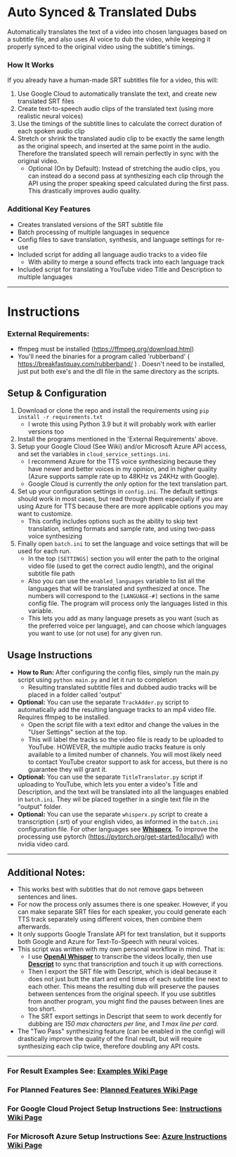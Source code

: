 # Auto Synced & Translated Dubs
 Automatically translates the text of a video into chosen languages based on a subtitle file, and also uses AI voice to dub the video, while keeping it properly synced to the original video using the subtitle's timings.
 
### How It Works
If you already have a human-made SRT subtitles file for a video, this will:
1. Use Google Cloud to automatically translate the text, and create new translated SRT files
2. Create text-to-speech audio clips of the translated text (using more realistic neural voices)
3. Use the timings of the subtitle lines to calculate the correct duration of each spoken audio clip
4. Stretch or shrink the translated audio clip to be exactly the same length as the original speech, and inserted at the same point in the audio. Therefore the translated speech will remain perfectly in sync with the original video.
    - Optional (On by Default): Instead of stretching the audio clips, you can instead do a second pass at synthesizing each clip through the API using the proper speaking speed calculated during the first pass. This drastically improves audio quality.
    
### Additional Key Features
- Creates translated versions of the SRT subtitle file
- Batch processing of multiple languages in sequence
- Config files to save translation, synthesis, and language settings for re-use
- Included script for adding all language audio tracks to a video file
   - With ability to merge a sound effects track into each language track
- Included script for translating a YouTube video Title and Description to multiple languages


----

# Instructions

### External Requirements:
- ffmpeg must be installed (https://ffmpeg.org/download.html)
- You'll need the binaries for a program called 'rubberband' ( https://breakfastquay.com/rubberband/ ) . Doesn't need to be installed, just put both exe's and the dll file in the same directory as the scripts.

## Setup & Configuration
1. Download or clone the repo and install the requirements using `pip install -r requirements.txt`
   - I wrote this using Python 3.9 but it will probably work with earlier versions too
2. Install the programs mentioned in the 'External Requirements' above.
3. Setup your Google Cloud (See Wiki) and/or Microsoft Azure API access, and set the variables in `cloud_service_settings.ini`. 
   - I recommend Azure for the TTS voice synthesizing because they have newer and better voices in my opinion, and in higher quality (Azure supports sample rate up to 48KHz vs 24KHz with Google). 
   - Google Cloud is currently the only option for the text translation part.
4. Set up your configuration settings in `config.ini`. The default settings should work in most cases, but read through them especially if you are using Azure for TTS because there are more applicable options you may want to customize.
   - This config includes options such as the ability to skip text translation, setting formats and sample rate, and using two-pass voice synthesizing
5. Finally open `batch.ini` to set the language and voice settings that will be used for each run. 
   - In the top `[SETTINGS]` section you will enter the path to the original video file (used to get the correct audio length), and the original subtitle file path
   - Also you can use the `enabled_languages` variable to list all the languages that will be translated and synthesized at once. The numbers will correspond to the `[LANGUAGE-#]` sections in the same config file. The program will process only the languages listed in this variable.
   - This lets you add as many language presets as you want (such as the preferred voice per language), and can choose which languages you want to use (or not use) for any given run.

## Usage Instructions
- **How to Run:** After configuring the config files, simply run the main.py script using `python main.py` and let it run to completion
   - Resulting translated subtitle files and dubbed audio tracks will be placed in a folder called 'output'
- **Optional:** You can use the separate `TrackAdder.py` script to automatically add the resulting language tracks to an mp4 video file. Requires ffmpeg to be installed.
   - Open the script file with a text editor and change the values in the "User Settings" section at the top.
   - This will label the tracks so the video file is ready to be uploaded to YouTube. HOWEVER, the multiple audio tracks feature is only available to a limited number of channels. You will most likely need to contact YouTube creator support to ask for access, but there is no guarantee they will grant it.
- **Optional:** You can use the separate `TitleTranslator.py` script if uploading to YouTube, which lets you enter a video's Title and Description, and the text will be translated into all the languages enabled in `batch.ini`. They wil be placed together in a single text file in the "output" folder.
- **Optional:** You can use the separate `whisperx.py` script to create a transcription (.srt) of your english video, as informed in the `batch.ini` configuration file. For other languages see [**Whisperx**](https://github.com/m-bain/whisperX). To improve the processing use pytorch (https://pytorch.org/get-started/locally/) with nvidia video card.

----

## Additional Notes:
- This works best with subtitles that do not remove gaps between sentences and lines.
- For now the process only assumes there is one speaker. However, if you can make separate SRT files for each speaker, you could generate each TTS track separately using different voices, then combine them afterwards.
- It only supports Google Translate API for text translation, but it supports both Google and Azure for Text-To-Speech with neural voices.
- This script was written with my own personal workflow in mind. That is:
    - I use [**OpenAI Whisper**](https://github.com/openai/whisper) to transcribe the videos locally, then use [**Descript**](https://www.descript.com/) to sync that transcription and touch it up with corrections.
    - Then I export the SRT file with Descript, which is ideal because it does not just butt the start and end times of each subtitle line next to each other. This means the resulting dub will preserve the pauses between sentences from the original speech. If you use subtitles from another program, you might find the pauses between lines are too short.
    - The SRT export settings in Descript that seem to work decently for dubbing are *150 max characters per line*, and *1 max line per card*.
- The "Two Pass" synthesizing feature (can be enabled in the config) will drastically improve the quality of the final result, but will require synthesizing each clip twice, therefore doubling any API costs.

----

### For Result Examples See: [Examples Wiki Page](https://github.com/ThioJoe/Auto-Synced-Translated-Dubs/wiki/Examples)
### For Planned Features See: [Planned Features Wiki Page](https://github.com/ThioJoe/Auto-Synced-Translated-Dubs/wiki/Planned-Features)
### For Google Cloud Project Setup Instructions See: [Instructions Wiki Page](https://github.com/ThioJoe/Auto-Synced-Translated-Dubs/wiki/Instructions:-Obtaining-an-API-Key)
### For Microsoft Azure Setup Instructions See: [Azure Instructions Wiki Page](https://github.com/ThioJoe/Auto-Synced-Translated-Dubs/wiki/Instructions:-Microsoft-Azure-Setup)

